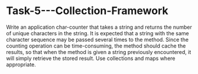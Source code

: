 # Task-5---Collection-Framework
Write an application char-counter that takes a string and returns the number of unique characters in the string. It is expected that a string with the same character sequence may be passed several times to the method. Since the counting operation can be time-consuming, the method should cache the results, so that when the method is given a string previously encountered, it will simply retrieve the stored result. Use collections and maps where appropriate.
